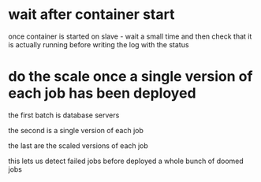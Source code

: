 # wait after container start

once container is started on slave - wait a small time and then check that it is actually running before writing the log with the status

# do the scale once a single version of each job has been deployed

the first batch is database servers

the second is a single version of each job

the last are the scaled versions of each job

this lets us detect failed jobs before deployed a whole bunch of doomed jobs